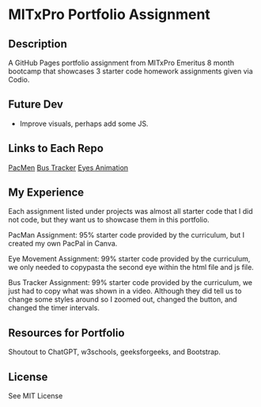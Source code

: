 # MITxPro Portfolio Assignment

## Description

A GitHub Pages portfolio assignment from MITxPro Emeritus 8 month bootcamp that showcases 3 starter code homework assignments given via Codio.

## Future Dev

- Improve visuals, perhaps add some JS.

## Links to Each Repo

[PacMen](https://github.com/stasiaDiamond/module-4-pacman)
[Bus Tracker](https://github.com/stasiaDiamond/real-time-bus-tracker)
[Eyes Animation](https://github.com/stasiaDiamond/mod-8-eye-movement-assignment)

## My Experience

Each assignment listed under projects was almost all starter code that I did not code, but they want us to showcase them in this portfolio.

PacMan Assignment: 95% starter code provided by the curriculum, but I created my own PacPal in Canva.

Eye Movement Assignment: 99% starter code provided by the curriculum, we only needed to copypasta the second eye within the html file and js file.

Bus Tracker Assignment: 99% starter code provided by the curriculum, we just had to copy what was shown in a video. Although they did tell us to change some styles around so I zoomed out, changed the button, and changed the timer intervals.

## Resources for Portfolio

Shoutout to ChatGPT, w3schools, geeksforgeeks, and Bootstrap.

## License

See MIT License
